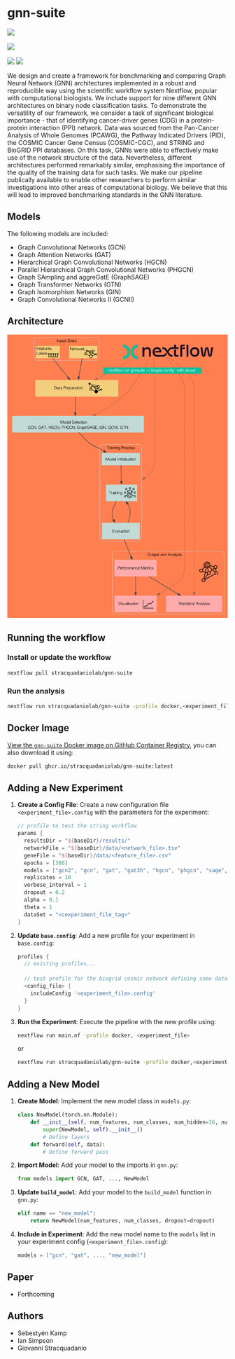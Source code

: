 # gnn-suite

![](https://img.shields.io/badge/current_version-v0.0.10-blue)


![](https://github.com/stracquadaniolab/gnn-bench-nf/workflows/build/badge.svg)

![](https://img.shields.io/badge/PyTorch-EE4C2C?style=for-the-badge&logo=pytorch&logoColor=white)
![](https://img.shields.io/badge/Docker-2CA5E0?style=for-the-badge&logo=docker&logoColor=white)

We design and create a framework for benchmarking and comparing Graph Neural Network (GNN) architectures implemented in a robust and reproducible way using the scientific workflow system Nextflow, popular with computational biologists. We include support for nine different GNN architectures on binary node classification tasks. To demonstrate the versatility of our framework, we consider a task of significant biological importance - that of identifying cancer-driver genes (CDG) in a protein-protein interaction (PPI) network. Data was sourced from the Pan-Cancer Analysis of Whole Genomes (PCAWG), the Pathway Indicated Drivers (PID), the COSMIC Cancer Gene Census (COSMIC-CGC), and STRING and BioGRID PPI databases. On this task, GNNs were able to effectively make use of the network structure of the data. Nevertheless, different architectures performed remarkably similar, emphasising the importance of the quality of the training data for such tasks. We make our pipeline publically available to enable other researchers to perform similar investigations into other areas of computational biology. We believe that this will lead to improved benchmarking standards in the GNN literature.

## Models

The following models are included:

- Graph Convolutional Networks (GCN)
- Graph Attention Networks (GAT) 
- Hierarchical Graph Convolutional Networks (HGCN)
- Parallel Hierarchical Graph Convolutional Networks (PHGCN)
- Graph SAmpling and aggreGatE (GraphSAGE) 
- Graph Transformer Networks (GTN) 
- Graph Isomorphism Networks (GIN)
- Graph Convolutional Networks II (GCNII) 

## Architecture


![New Architecture](assets/nextflow_pipeline_with_bg.png)


## Running the workflow

### Install or update the workflow

```bash
nextflow pull stracquadaniolab/gnn-suite
```

### Run the analysis

```bash
nextflow run stracquadaniolab/gnn-suite -profile docker,<experiment_file>
```

## Docker Image
 
[View the `gnn-suite` Docker image on GitHub Container Registry](https://github.com/orgs/stracquadaniolab/packages/container/package/gnn-suite), you can also download it using:

```bash
docker pull ghcr.io/stracquadaniolab/gnn-suite:latest
```

## Adding a New Experiment

1. **Create a Config File**: Create a new configuration file `<experiment_file>.config` with the parameters for the experiment:
    ```groovy
    // profile to test the string workflow
    params {
      resultsDir = "${baseDir}/results/"
      networkFile = "${baseDir}/data/<network_file>.tsv"
      geneFile = "${baseDir}/data/<feature_file>.csv"
      epochs = [300]
      models = ["gcn2", "gcn", "gat", "gat3h", "hgcn", "phgcn", "sage", "gin", "gtn"]
      replicates = 10
      verbose_interval = 1
      dropout = 0.2
      alpha = 0.1
      theta = 1
      dataSet = "<cexperiment_file_tag>"
    }
    ```

2. **Update `base.config`**: Add a new profile for your experiment in `base.config`:
    ```groovy
    profiles {
      // existing profiles...

      // test profile for the biogrid cosmic network defining some data
      <config_file> {
        includeConfig '<experiment_file>.config'
      }
    }
    ```

3. **Run the Experiment**: Execute the pipeline with the new profile using:
    ```bash
    nextflow run main.nf -profile docker, <experiment_file>
    ```

    or
    ```bash
    nextflow run stracquadaniolab/gnn-suite -profile docker,<experiment_file>
    ```

## Adding a New Model

1. **Create Model**: Implement the new model class in `models.py`:
    ```python
    class NewModel(torch.nn.Module):
        def __init__(self, num_features, num_classes, num_hidden=16, num_layers=2, dropout=0.5):
            super(NewModel, self).__init__()
            # Define layers
        def forward(self, data):
            # Define forward pass
    ```

2. **Import Model**: Add your model to the imports in `gnn.py`:
    ```python
    from models import GCN, GAT, ..., NewModel
    ```

3. **Update `build_model`**: Add your model to the `build_model` function in `gnn.py`:
    ```python
    elif name == "new_model":
        return NewModel(num_features, num_classes, dropout=dropout)
    ```

4. **Include in Experiment**: Add the new model name to the `models` list in your experiment config (`<experiment_file>.config`):
    ```groovy
    models = ["gcn", "gat", ..., "new_model"]
    ```



## Paper

- Forthcoming

## Authors

- Sebestyén Kamp
- Ian Simpson
- Giovanni Stracquadanio


